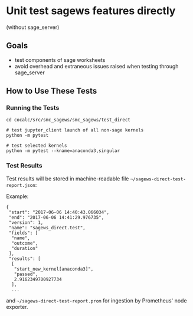 # Unit test sagews features directly

(without sage_server)

## Goals

- test components of sage worksheets
- avoid overhead and extraneous issues raised when testing through sage_server

## How to Use These Tests

### Running the Tests

```
cd cocalc/src/smc_sagews/smc_sagews/test_direct

# test jupyter_client launch of all non-sage kernels
python -m pytest

# test selected kernels
python -m pytest --kname=anaconda3,singular
```

### Test Results

Test results will be stored in machine-readable file `~/sagews-direct-test-report.json`:

Example:

```
{
 "start": "2017-06-06 14:40:43.066034",
 "end": "2017-06-06 14:41:29.976735",
 "version": 1,
 "name": "sagews_direct.test",
 "fields": [
  "name",
  "outcome",
  "duration"
 ],
 "results": [
  [
   "start_new_kernel[anaconda3]",
   "passed",
   2.9162349700927734
  ],
  ...
```

and `~/sagews-direct-test-report.prom` for ingestion by Prometheus' node exporter.

